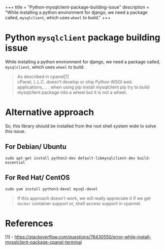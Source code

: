 +++
title = "Python-mysqlclient-package-building-issue"
description = "While installing a python environment for django, we need a package called, `mysqlclient`, which uses `wheel` to build."
+++

# Python `mysqlclient` package building issue

While installing a python environment for django, we need a package called, `mysqlclient`, which uses `wheel` to build.

> As described in cpanel[1]  
> cPanel, L.L.C. doesn’t develop or ship Python WSGI web applications,... . when using pip install mysqlclient pip try to build mysqlclient package into a wheel but it is not a wheel.

# Alternative approach

So, this library should be installed from the root shell system wide to solve this issue.

## For Debian/ Ubuntu

```shell
sudo apt-get install python3-dev default-libmysqlclient-dev build-essential
```

## For Red Hat/ CentOS

```shell
sudo yum install python3-devel mysql-devel
```

> If this approach doesn't work, we will really appreciate it if we get `docker` container support or, shell access support in cpannel.

# References

[1] - <https://stackoverflow.com/questions/76430550/error-while-install-mysqlclient-package-cpanel-terminal>

